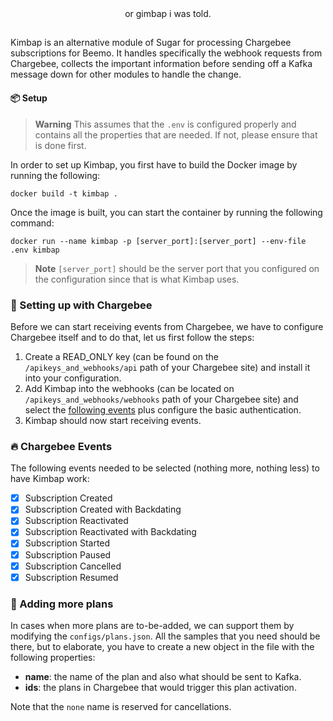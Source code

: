 <div align="center">
    or gimbap i was told.
</div>

##

Kimbap is an alternative module of Sugar for processing Chargebee subscriptions for Beemo. It handles specifically the 
webhook requests from Chargebee, collects the important information before sending off a Kafka message down for other 
modules to handle the change.

#### 📦 Setup

> **Warning**
> This assumes that the `.env` is configured properly and contains all the properties 
> that are needed. If not, please ensure that is done first.
> 




In order to set up Kimbap, you first have to build the Docker image by running the following:
```shell
docker build -t kimbap .
```

Once the image is built, you can start the container by running the following command:
```shell
docker run --name kimbap -p [server_port]:[server_port] --env-file .env kimbap
```

> **Note**
> `[server_port]` should be the server port that you configured on the configuration 
> since that is what Kimbap uses.

### 🐝 Setting up with Chargebee

Before we can start receiving events from Chargebee, we have to configure Chargebee itself and to do that, let us 
first follow the steps:
1. Create a READ_ONLY key (can be found on the `/apikeys_and_webhooks/api` path of your Chargebee site) and install it into your configuration.
2. Add Kimbap into the webhooks (can be located on `/apikeys_and_webhooks/webhooks` path of your Chargebee site) and select the [following events](#-chargebee-events) plus configure the basic authentication.
3. Kimbap should now start receiving events.

### 🔥 Chargebee Events

The following events needed to be selected (nothing more, nothing less) to have Kimbap work:
- [x] Subscription Created
- [x] Subscription Created with Backdating
- [x] Subscription Reactivated
- [x] Subscription Reactivated with Backdating
- [x] Subscription Started
- [x] Subscription Paused
- [x] Subscription Cancelled
- [x] Subscription Resumed

### 🍩 Adding more plans

In cases when more plans are to-be-added, we can support them by modifying the `configs/plans.json`. All the samples that you need 
should be there, but to elaborate, you have to create a new object in the file with the following properties:
- **name**: the name of the plan and also what should be sent to Kafka.
- **ids**: the plans in Chargebee that would trigger this plan activation.

Note that the `none` name is reserved for cancellations.
